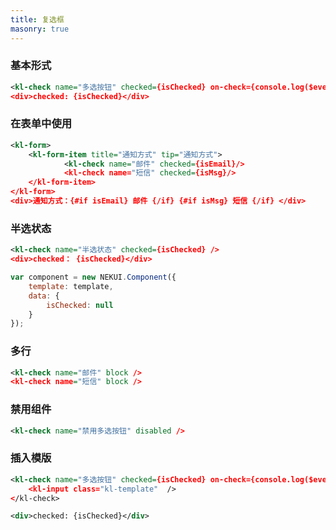 ```yaml
---
title: 复选框
masonry: true
---
```


<!-- demo_start -->
### 基本形式
<div class="m-example"></div>

```xml
<kl-check name="多选按钮" checked={isChecked} on-check={console.log($event)} on-change={console.log($event)}/>
<div>checked: {isChecked}</div>
```
<!-- demo_end -->

<!-- demo_start -->
### 在表单中使用
<div class="m-example"></div>

```xml
<kl-form>
    <kl-form-item title="通知方式" tip="通知方式">
            <kl-check name="邮件" checked={isEmail}/>
            <kl-check name="短信" checked={isMsg}/>
    </kl-form-item>
</kl-form>
<div>通知方式：{#if isEmail} 邮件 {/if} {#if isMsg} 短信 {/if} </div>
```
<!-- demo_end -->

<!-- demo_start -->
### 半选状态
<div class="m-example"></div>

```xml
<kl-check name="半选状态" checked={isChecked} />
<div>checked： {isChecked}</div>
```

```javascript
var component = new NEKUI.Component({
    template: template,
    data: {
        isChecked: null
    }
});
```
<!-- demo_end -->

<!-- demo_start -->
### 多行
<div class="m-example"></div>

```xml
<kl-check name="邮件" block />
<kl-check name="短信" block />
```
<!-- demo_end -->

<!-- demo_start -->
### 禁用组件
<div class="m-example"></div>

```xml
<kl-check name="禁用多选按钮" disabled />
```
<!-- demo_end -->

<!-- demo_start -->
### 插入模版
<div class="m-example">
    <style>
        .kl-template {
            display: inline-block;
        }
    </style>
</div>

```xml
<kl-check name="多选按钮" checked={isChecked} on-check={console.log($event)} on-change={console.log($event)}>
    <kl-input class="kl-template"  />
</kl-check>

<div>checked: {isChecked}</div>
```
<!-- demo_end -->
